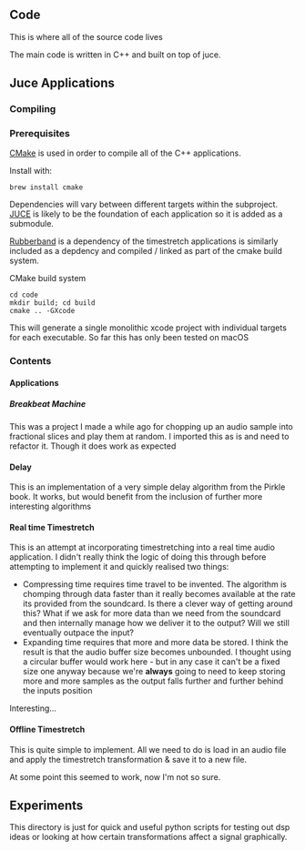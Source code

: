 ## Code

This is where all of the source code lives

The main code is written in C++ and built on top of juce.

## Juce Applications
### Compiling

### Prerequisites
[CMake](https://cmake.org/) is used in order to compile all of the C++ applications.

Install with:

```
brew install cmake
```

Dependencies will vary between different targets within the subproject. [JUCE](https://juce.com/) is likely to be the foundation of each application so it is added as a submodule.

[Rubberband](https://breakfastquay.com/rubberband/) is a dependency of the timestretch applications is similarly included as a depdency and
compiled / linked as part of the cmake build system. 

CMake build system

```
cd code
mkdir build; cd build
cmake .. -GXcode
```

This will generate a single monolithic xcode project with individual targets for each executable.
So far this has only been tested on macOS

### Contents
#### Applications
##### Breakbeat Machine
This was a project I made a while ago for chopping up an audio sample into fractional slices and play them at random. I imported this as is and need to refactor it. Though it does work as expected

#### Delay
This is an implementation of a very simple delay algorithm from the Pirkle book. It works, but would benefit from the inclusion of further more interesting algorithms

#### Real time Timestretch
This is an attempt at incorporating timestretching into a real time audio application. I didn't really think the logic of doing this through before attempting to implement it and quickly realised two things:
  - Compressing time requires time travel to be invented. The algorithm is chomping through data faster than it really becomes available at the rate its provided from the soundcard. Is there a clever way of getting around this? What if we ask for more data than we need from the soundcard and then internally manage how we deliver it to the output? Will we still eventually outpace the input?
  - Expanding time requires that more and more data be stored. I think the result is that the audio buffer size becomes unbounded. I thought using a circular buffer would work here - but in any case it can't be a fixed size one anyway because we're **always** going to need to keep storing more and more samples as the output falls further and further behind the inputs position

Interesting...

#### Offline Timestretch
This is quite simple to implement. All we need to do is load in an audio file and apply the timestretch transformation & save it to a new file.

At some point this seemed to work, now I'm not so sure.

## Experiments

This directory is just for quick and useful python scripts for testing out dsp ideas or looking at how certain transformations affect a signal graphically.
